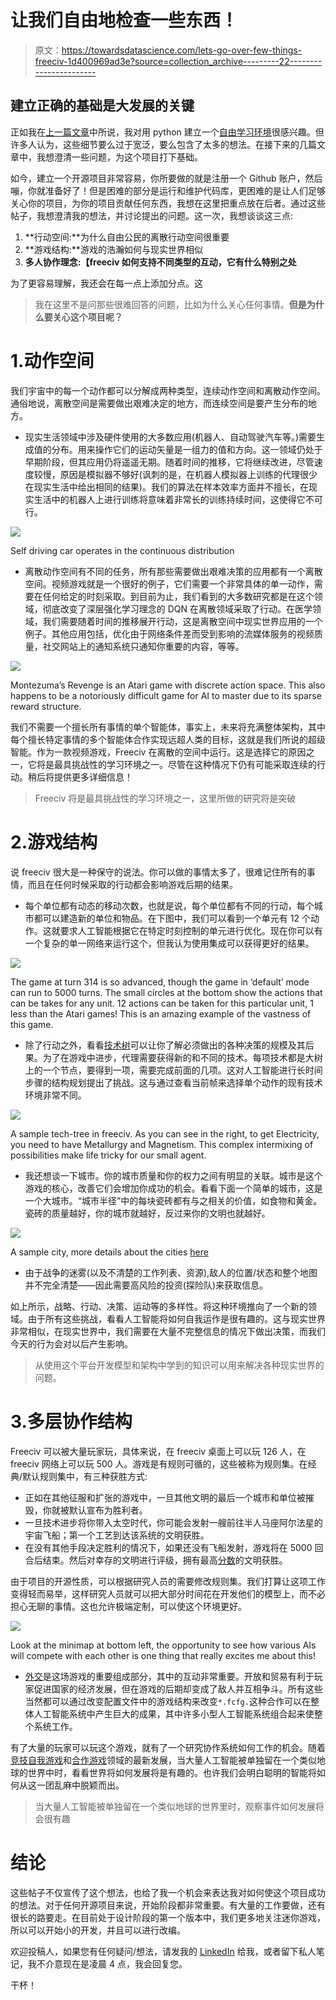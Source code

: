 # 让我们自由地检查一些东西！

> 原文：<https://towardsdatascience.com/lets-go-over-few-things-freeciv-1d400969ad3e?source=collection_archive---------22----------------------->

## 建立正确的基础是大发展的关键

正如我在[上一篇文章](https://medium.com/@yashbonde/call-for-an-army-of-be-a-sts-f751436671be)中所说，我对用 python 建立一个[自由学习环境](https://github.com/yashbonde/freeciv-python)很感兴趣。但许多人认为，这些细节要么过于宽泛，要么包含了太多的想法。在接下来的几篇文章中，我想澄清一些问题，为这个项目打下基础。

如今，建立一个开源项目非常容易，你所要做的就是注册一个 Github 账户，然后嘣，你就准备好了！但是困难的部分是运行和维护代码库，更困难的是让人们足够关心你的项目，为你的项目贡献任何东西，我想在这里把重点放在后者。通过这些帖子，我想澄清我的想法，并讨论提出的问题。这一次，我想谈谈这三点:

1.  **行动空间:**为什么自由公民的离散行动空间很重要
2.  **游戏结构:**游戏的浩瀚如何与现实世界相似
3.  **多人协作理念:【freeciv 如何支持不同类型的互动，它有什么特别之处**

为了更容易理解，我还会在每一点上添加分点。这

> 我在这里不是问那些很难回答的问题，比如为什么关心任何事情。**但是为什么要关心这个项目呢？**

# 1.动作空间

我们宇宙中的每一个动作都可以分解成两种类型，连续动作空间和离散动作空间。通俗地说，离散空间是需要做出艰难决定的地方，而连续空间是要产生分布的地方。

*   现实生活领域中涉及硬件使用的大多数应用(机器人、自动驾驶汽车等。)需要生成值的分布。用来操作它们的运动矢量是一组力的值和方向。这一领域仍处于早期阶段，但其应用仍将遥遥无期。随着时间的推移，它将继续改进，尽管速度较慢，原因是模拟器不够好(讽刺的是，在机器人模拟器上训练的代理很少在现实生活中给出相同的结果)。我们的算法在样本效率方面并不擅长，在现实生活中的机器人上进行训练将意味着非常长的训练持续时间，这使得它不可行。

![](img/a75d7aeca2ca25e485ec87f022287edf.png)

Self driving car operates in the continuous distribution

*   离散动作空间有不同的任务，所有那些需要做出艰难决策的应用都有一个离散空间。视频游戏就是一个很好的例子，它们需要一个非常具体的单一动作，需要在任何给定的时刻采取。到目前为止，我们看到的大多数研究都是在这个领域，彻底改变了深层强化学习理念的 DQN 在离散领域采取了行动。在医学领域，我们需要随着时间的推移展开行动，这是离散空间中现实世界应用的一个例子。其他应用包括，优化由于网络条件差而受到影响的流媒体服务的视频质量，社交网站上的通知系统只通知你重要的内容，等等。

![](img/c947ced141756fe3896061f1019332e7.png)

Montezuma’s Revenge is an Atari game with discrete action space. This also happens to be a notoriously difficult game for AI to master due to its sparse reward structure.

我们不需要一个擅长所有事情的单个智能体，事实上，未来将充满整体架构，其中每个擅长特定事情的多个智能体合作实现远超人类的目标，这就是我们所说的超级智能。作为一款视频游戏，Freeciv 在离散的空间中运行。这是选择它的原因之一，它将是最具挑战性的学习环境之一。尽管在这种情况下仍有可能采取连续的行动。稍后将提供更多详细信息！

> Freeciv 将是最具挑战性的学习环境之一，这里所做的研究将是突破

# 2.游戏结构

说 freeciv 很大是一种保守的说法。你可以做的事情太多了，很难记住所有的事情，而且在任何时候采取的行动都会影响游戏后期的结果。

*   每个单位都有动态的移动次数，也就是说，每个单位都有不同的行动，每个城市都可以建造新的单位和物品。在下图中，我们可以看到一个单元有 12 个动作。这就要求人工智能根据它在特定时刻控制的单元进行优化。现在你可以有一个复杂的单一网络来运行这个，但我认为使用集成可以获得更好的结果。

![](img/932392d58f8bd1f9fc2e1207a1f87dfa.png)

The game at turn 314 is so advanced, though the game in ‘default’ mode can run to 5000 turns. The small circles at the bottom show the actions that can be takes for any unit. 12 actions can be taken for this particular unit, 1 less than the Atari games! This is an amazing example of the vastness of this game.

*   除了行动之外，看看[技术树](http://freeciv.wikia.com/wiki/Technology)可以让你了解必须做出的各种决策的规模及其后果。为了在游戏中进步，代理需要获得新的和不同的技术。每项技术都是大树上的一个节点，要得到一项，需要完成前面的几项。这对人工智能进行长时间步骤的结构规划提出了挑战。这与通过查看当前帧来选择单个动作的现有技术环境非常不同。

![](img/5aa334b378cbf02183b014e49433e1d2.png)

A sample tech-tree in freeciv. As you can see in the right, to get Electricity, you need to have Metallurgy and Magnetism. This complex intermixing of possibilities make life tricky for our small agent.

*   我还想谈一下城市。你的城市质量和你的权力之间有明显的关联。城市是这个游戏的核心，改善它们会增加你成功的机会。看看下面一个简单的城市，这是一个大城市。“城市半径”中的每块瓷砖都有与之相关的价值，如食物和黄金。瓷砖的质量越好，你的城市就越好，反过来你的文明也就越好。

![](img/38f0587b0914ad259ef6cddeaf31e5f1.png)

A sample city, more details about the cities [here](http://freeciv.wikia.com/wiki/Radius)

*   由于战争的迷雾(以及不清楚的工作列表、资源),敌人的位置/状态和整个地图并不完全清楚——因此需要高风险的投资(探险队)来获取信息。

如上所示，战略、行动、决策、运动等的多样性。将这种环境推向了一个新的领域。由于所有这些挑战，看看人工智能将如何自我运作是很有趣的。这与现实世界非常相似，在现实世界中，我们需要在大量不完整信息的情况下做出决策，而我们今天的行为会对以后产生影响。

> 从使用这个平台开发模型和架构中学到的知识可以用来解决各种现实世界的问题。

# 3.多层协作结构

Freeciv 可以被大量玩家玩，具体来说，在 freeciv 桌面上可以玩 126 人，在 freeciv 网络上可以玩 500 人。游戏是有规则可循的，这些被称为规则集。在经典/默认规则集中，有三种获胜方式:

*   正如在其他征服和扩张的游戏中，一旦其他文明的最后一个城市和单位被摧毁，你就被默认宣布为胜利者。
*   一旦技术进步将你带入太空时代，你可能会发射一艘前往半人马座阿尔法星的宇宙飞船；第一个工艺到达该系统的文明获胜。
*   在没有其他手段决定胜利的情况下，如果还没有飞船发射，游戏将在 5000 回合后结束。然后对幸存的文明进行评级，拥有最高[分数](http://freeciv.wikia.com/wiki/Score)的文明获胜。

由于项目的开源性质，可以根据研究人员的需要修改规则集。我们打算让这项工作变得轻而易举，这样研究人员就可以把大部分时间花在开发他们的模型上，而不必担心无聊的事情。这也允许极端定制，可以使这个环境更好。

![](img/3fab94e21d7bd10355e4bbb0c2738531.png)

Look at the minimap at bottom left, the opportunity to see how various AIs will compete with each other is one thing that really excites me about this!

*   [外交](http://freeciv.wikia.com/wiki/Diplomacy)是这场游戏的重要组成部分，其中的互动非常重要。开放和贸易有利于玩家促进国家的经济发展，但在游戏的后期却变成了敌人并互相争斗。所有这些当然都可以通过改变配置文件中的游戏结构来改变`*.fcfg.`这种合作可以在整体人工智能系统中产生巨大的成果，其中许多小型人工智能系统组合起来使整个系统工作。

有了大量的玩家可以玩这个游戏，就有了一个研究协作系统如何工作的机会。随着[竞技自我游戏](https://blog.openai.com/competitive-self-play/)和[合作游戏](https://deepmind.com/blog/capture-the-flag/)领域的最新发展，当大量人工智能被单独留在一个类似地球的世界中时，看看世界将如何发展将是有趣的。也许我们会明白聪明的智能将如何从这一团乱麻中脱颖而出。

> 当大量人工智能被单独留在一个类似地球的世界里时，观察事件如何发展将会很有趣

# 结论

这些帖子不仅宣传了这个想法，也给了我一个机会来表达我对如何使这个项目成功的想法。对于任何开源项目来说，开始阶段都非常重要。有大量的工作要做，还有很长的路要走。在目前处于设计阶段的第一个版本中，我们更多地关注迷你游戏，所以可以开始小的开发，并且可以进行改编。

欢迎投稿人，如果您有任何疑问/想法，请发我的 [LinkedIn](https://www.linkedin.com/in/yash-bonde/) 给我，或者留下私人笔记，我不介意现在是凌晨 4 点，我会回复您。

干杯！